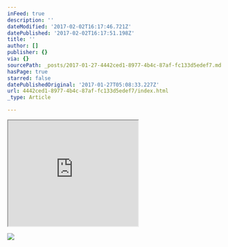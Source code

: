 ```yaml
---
inFeed: true
description: ''
dateModified: '2017-02-02T16:17:46.721Z'
datePublished: '2017-02-02T16:17:51.198Z'
title: ''
author: []
publisher: {}
via: {}
sourcePath: _posts/2017-01-27-4442ced1-8977-4b4c-87af-fc133d5edef7.md
hasPage: true
starred: false
datePublishedOriginal: '2017-01-27T05:08:33.227Z'
url: 4442ced1-8977-4b4c-87af-fc133d5edef7/index.html
_type: Article

---
```

<iframe src="https://the-grid.github.io/ed-userhtml/?g=eJyd0U1PgzAYB_C7n-IJZ7duozBmGIlimAdjNiHO7GLKVigOCrZdUD-9vM14YAdJmrR9kvb3f1q7cOzQWbNc5bAiaUrFFzwm_ChtFDo2KpwrmwATNFpqTKlC3iBUluVYZqe4GuN9nqG4PYb4CMst-9ggDRQRMVVL7S1MCT9qDkwXhg4VMZtMMQTsxA9UhIk4SAgoyaDxJdiI_NvcPO9mW6_P9EYWXv3K1WxcNzWvWXc185xGKkHJcVAEw_tWm6g_wnQycf9kMJsMVfG-2XRFC_xTQQX4JBR0UITXh92n61-KYLRY1-meJTQapOD3J7G_61dwbSzahuZ69aOEqzwbxOhR6YuyjwlGulXfj1vHmkFA0pwPUubKFAv9wpOZt8htgQpaCyopV_CS1J90tn4AgVgEdw" height="244" style=""></iframe>

![](https://the-grid-user-content.s3-us-west-2.amazonaws.com/3f538049-5d8d-428c-ae94-92f8d1650ad5.jpg)